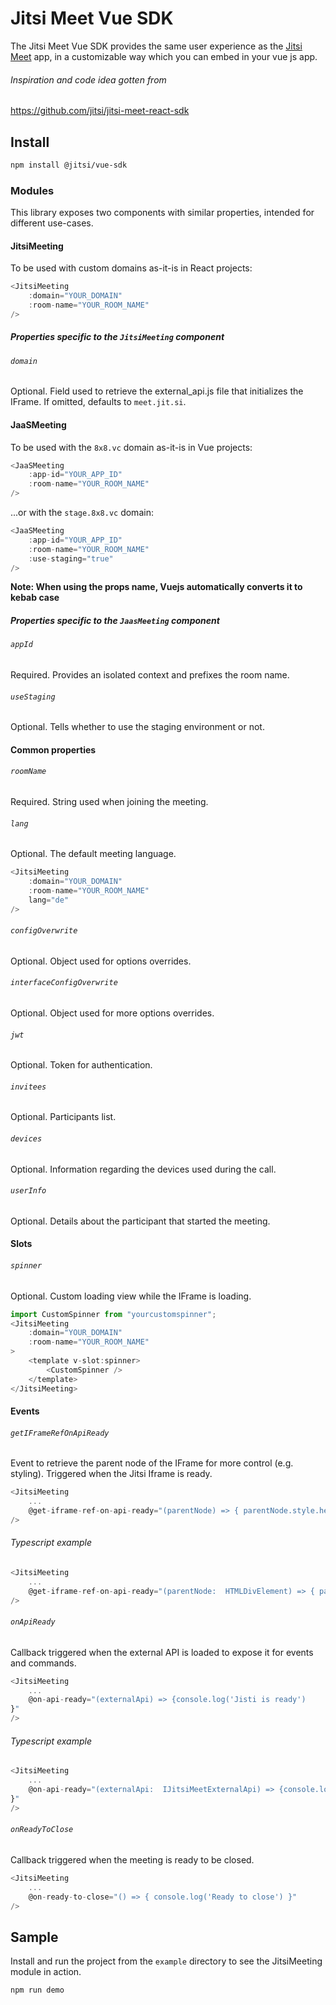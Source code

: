 # Jitsi Meet Vue SDK
The Jitsi Meet Vue SDK provides the same user experience as the [Jitsi Meet](https://github.com/jitsi/jitsi-meet) app, in a customizable way which you can embed in your vue js app.

###### Inspiration and code idea gotten from
https://github.com/jitsi/jitsi-meet-react-sdk
## Install
```bash
npm install @jitsi/vue-sdk
```
### Modules
This library exposes two components with similar properties, intended for different use-cases.
#### JitsiMeeting
To be used with custom domains as-it-is in React projects:
```js
<JitsiMeeting
    :domain="YOUR_DOMAIN"
    :room-name="YOUR_ROOM_NAME"
/>
```
##### Properties specific to the `JitsiMeeting` component

###### `domain`
Optional. Field used to retrieve the external_api.js file that initializes the IFrame. If omitted, defaults to `meet.jit.si`.


#### JaaSMeeting
To be used with the `8x8.vc` domain as-it-is in Vue projects:
```js
<JaaSMeeting
    :app-id="YOUR_APP_ID"
    :room-name="YOUR_ROOM_NAME"
/>
```

...or with the `stage.8x8.vc` domain:
```js
<JaaSMeeting
    :app-id="YOUR_APP_ID"
    :room-name="YOUR_ROOM_NAME"
    :use-staging="true"
/>
```
**Note: When using the props name, Vuejs automatically converts it to kebab case**
##### Properties specific to the `JaasMeeting` component
###### `appId` 
Required. Provides an isolated context and prefixes the room name.

###### `useStaging`
Optional. Tells whether to use the staging environment or not.

#### Common properties
###### `roomName`
Required. String used when joining the meeting.

###### `lang`
Optional. The default meeting language.
```js
<JitsiMeeting
    :domain="YOUR_DOMAIN"
    :room-name="YOUR_ROOM_NAME"
    lang="de"
/>
```
###### `configOverwrite`
Optional. Object used for options overrides.

###### `interfaceConfigOverwrite`
Optional. Object used for more options overrides.

###### `jwt`
Optional. Token for authentication.

###### `invitees`
Optional. Participants list.

###### `devices`
Optional. Information regarding the devices used during the call.

###### `userInfo`
Optional. Details about the participant that started the meeting.


#### Slots

###### `spinner`
Optional. Custom loading view while the IFrame is loading.
```js
import CustomSpinner from "yourcustomspinner";
<JitsiMeeting
    :domain="YOUR_DOMAIN"
    :room-name="YOUR_ROOM_NAME"
>
	<template v-slot:spinner>
		<CustomSpinner />
	</template>
</JitsiMeeting>
```

#### Events
###### `getIFrameRefOnApiReady`
Event to retrieve the parent node of the IFrame for more control (e.g. styling). Triggered when the Jitsi Iframe is ready.
```js
<JitsiMeeting
    ...
    @get-iframe-ref-on-api-ready="(parentNode) => { parentNode.style.height = '700px'}"
/>
```
###### Typescript example
```ts
<JitsiMeeting
    ...
    @get-iframe-ref-on-api-ready="(parentNode:  HTMLDivElement) => { parentNode.style.height = '700px'}"
/>
```
###### `onApiReady`
Callback triggered when the external API is loaded to expose it for events and commands.
```js
<JitsiMeeting
    ...
    @on-api-ready="(externalApi) => {console.log('Jisti is ready')
}"
/>
```
###### Typescript example
```ts
<JitsiMeeting
    ...
    @on-api-ready="(externalApi:  IJitsiMeetExternalApi) => {console.log('Jisti is ready')
}"
/>
```
###### `onReadyToClose`
Callback triggered when the meeting is ready to be closed.
```js
<JitsiMeeting
    ...
    @on-ready-to-close="() => { console.log('Ready to close') }"
/>
```

## Sample
Install and run the project from the `example` directory to see the JitsiMeeting module in action.
```bash
npm run demo
```